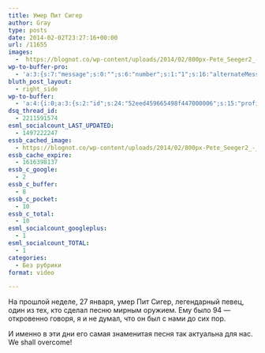 ```yaml
---
title: Умер Пит Сигер
author: Gray
type: posts
date: 2014-02-02T23:27:16+00:00
url: /11655
images:
  -  https://blognot.co/wp-content/uploads/2014/02/800px-Pete_Seeger2_-_6-16-07_Photo_by_Anthony_Pepitone.jpg
wp-to-buffer-pro:
  - 'a:3:{s:7:"message";s:0:"";s:6:"number";s:1:"1";s:16:"alternateMessage";s:0:"";}'
bluth_post_layout:
  - right_side
wp-to-buffer:
  - 'a:4:{i:0;a:3:{s:2:"id";s:24:"52eed459665498f447000006";s:15:"profile_service";s:8:"facebook";s:10:"created_at";i:1391383641;}i:1;a:3:{s:2:"id";s:24:"52eed45a665498f447000007";s:15:"profile_service";s:7:"twitter";s:10:"created_at";i:1391383642;}i:2;a:3:{s:2:"id";s:24:"52eed45a665498f447000008";s:15:"profile_service";s:8:"linkedin";s:10:"created_at";i:1391383642;}i:3;a:3:{s:2:"id";s:24:"52eed45b665498f447000009";s:15:"profile_service";s:8:"facebook";s:10:"created_at";i:1391383643;}}'
dsq_thread_id:
  - 2211591574
esml_socialcount_LAST_UPDATED:
  - 1497222247
essb_cached_image:
  - https://blognot.co/wp-content/uploads/2014/02/800px-Pete_Seeger2_-_6-16-07_Photo_by_Anthony_Pepitone.jpg
essb_cache_expire:
  - 1616398137
essb_c_google:
  - 2
essb_c_buffer:
  - 8
essb_c_pocket:
  - 10
essb_c_total:
  - 10
esml_socialcount_googleplus:
  - 1
esml_socialcount_TOTAL:
  - 1
categories:
  - Без рубрики
format: video

---
```








На прошлой неделе, 27 января, умер Пит Сигер, легендарный певец, один из тех, кто сделал песню мирным оружием. Ему было 94 — откровенно говоря, я и не думал, что он был с нами до сих пор.

И именно в эти дни его самая знаменитая песня так актуальна для нас. We shall overcome!